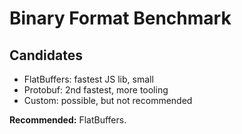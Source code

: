 # Binary Format Benchmark

## Candidates
- FlatBuffers: fastest JS lib, small
- Protobuf: 2nd fastest, more tooling
- Custom: possible, but not recommended

**Recommended:** FlatBuffers.